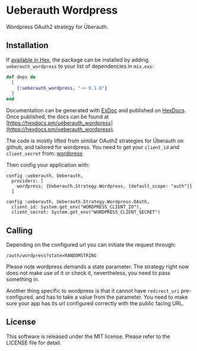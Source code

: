 # Ueberauth Wordpress

Wordpress OAuth2 strategy for Überauth.

## Installation

If [available in Hex](https://hex.pm/docs/publish), the package can be installed
by adding `ueberauth_wordpress` to your list of dependencies in `mix.exs`:

```elixir
def deps do
  [
    {:ueberauth_wordpress, "~> 0.1.0"}
  ]
end
```

Documentation can be generated with [ExDoc](https://github.com/elixir-lang/ex_doc)
and published on [HexDocs](https://hexdocs.pm). Once published, the docs can
be found at [https://hexdocs.pm/ueberauth_wordpress](https://hexdocs.pm/ueberauth_wordpress).

The code is mostly lifted from similiar OAuth2 strategies for Überauth on github, and tailored for wordpress. You need to get your `client_id` and `client_secret` from: [wordpress](https://developer.wordpress.com/)

Then config your application with:

```slixir
config :ueberauth, Ueberauth,
  providers: [
    wordpress: {Ueberauth.Strategy.Wordpress, [default_scope: "auth"]}
  ]
  
config :ueberauth, Ueberauth.Strategy.Wordpress.OAuth,
  client_id: System.get_env("WORDPRESS_CLIENT_ID"),
  client_secret: System.get_env("WORDPRESS_CLIENT_SECRET")
```

## Calling

Depending on the configured url you can initiate the request through:

    /auth/wordpress?state=RANDOMSTRING

Please note wordpress demands a state parameter. The strategy right now does not make use of it or check it, nevertheless, you need to pass something in.

Another thing specific to wordpress is that it cannot have `redirect_uri` pre-configured, and has to take a value from the parameter. You need to make sure your app has its url configured correctly with the public facing URL. 

## License

This software is released under the MIT license. Please refer to the LICENSE file for detail.

